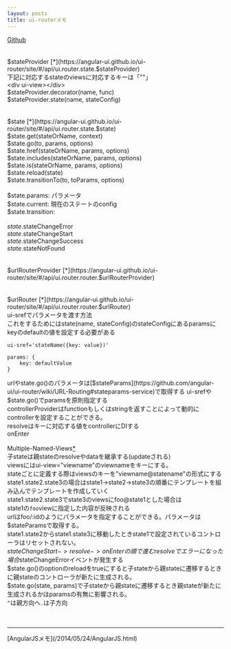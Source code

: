 ```yaml
---
layout: posts
title: ui-routerメモ 
---
```

[Github](https://github.com/angular-ui/ui-router)    
<br/>
<br/>
$stateProvider [*](https://angular-ui.github.io/ui-router/site/#/api/ui.router.state.$stateProvider)    
下記に対応するstateのviewsに対応するキーは「""」    
&lt;div ui-view&gt;&lt;/div&gt;   
$stateProvider.decorator(name, func)     
$stateProvider.state(name, stateConfig)     
<br/>
<br/>
$state [*](https://angular-ui.github.io/ui-router/site/#/api/ui.router.state.$state) 
<br/>
$state.get(stateOrName, context)     
$state.go(to, params, options)   
$state.href(stateOrName, params, options)    
$state.includes(stateOrName, params, options)    
$state.is(stateOrName, params, options)    
$state.reload(state)    
$state.transitionTo(to, toParams, options)    
<br/>
$state.params: パラメータ   
$state.current: 現在のステートのconfig  
$state.transition:   
<br/>
$state.$stateChangeError   
$state.$stateChangeStart    
$state.$stateChangeSuccess   
$state.$stateNotFound    
<br/>
<br/>
$urlRouterProvider [*](https://angular-ui.github.io/ui-router/site/#/api/ui.router.router.$urlRouterProvider)    
<br/>
<br/>
$urlRouter [*](https://angular-ui.github.io/ui-router/site/#/api/ui.router.router.$urlRouter)
<br/>
ui-srefでパラメータを渡す方法    
これをするためにはstate(name, stateConfig)のstateConfigにあるparamsにkeyのdefaultの値を設定する必要がある    
```
ui-sref='stateName({key: value})'
```   
```
params: {
    key: defaultValue
}
```
urlやstate.go()のパラメータは[$stateParams](https://github.com/angular-ui/ui-router/wiki/URL-Routing#stateparams-service)で取得する      
ui-srefや$state.go()でparamsを原則指定する     
controllerProviderはfunctionもしくはstringを返すことによって動的にcontrollerを設定することができる。   
resolveはキーに対応する値をcontrollerにDIする   
onEnter   
<br/>
Multiple-Named-Views[*](https://github.com/angular-ui/ui-router/wiki/Multiple-Named-Views#view-names---relative-vs-absolute-names)   
子stateは親stateのresolveやdataを継承する(updateされる)    
viewsにはui-view="viewname"のviewnameをキーにする。       
stateごとに定義する際はviewsのキーを"viewname@statename"の形式にする      
state1.state2.state3の場合はstate1->state2->state3の順番にテンプレートを組み込んでテンプレートを作成していく       
state1.state2.state3でstate3のviewsにfoo@state1とした場合は      
state1の`foo`viewに指定した内容が反映される         
urlはfoo/:idのようにパラメータを指定することができる。パラメータは$stateParamsで取得する。   
state1.state2からstate1.state3に移動したときstate1で設定されているコントローラはリセットされない。       
$stateChangeStart->resolve->onEnterの順で進む    
resolveでエラーになった場合$stateChangeErrorイベントが発生する     
$state.go()のoptionのreloadをtrueにすると子stateから親stateに遷移するときに親stateのコントローラが新たに生成される。         
$state.go(state, params)で子stateから親stateに遷移するとき親stateが新たに生成されるかはparamsの有無に影響される。    
`^`は親方向へ`.`は子方向      
<br>
<br>
<hr>
[AngularJSメモ](/2014/05/24/AngularJS.html)   

